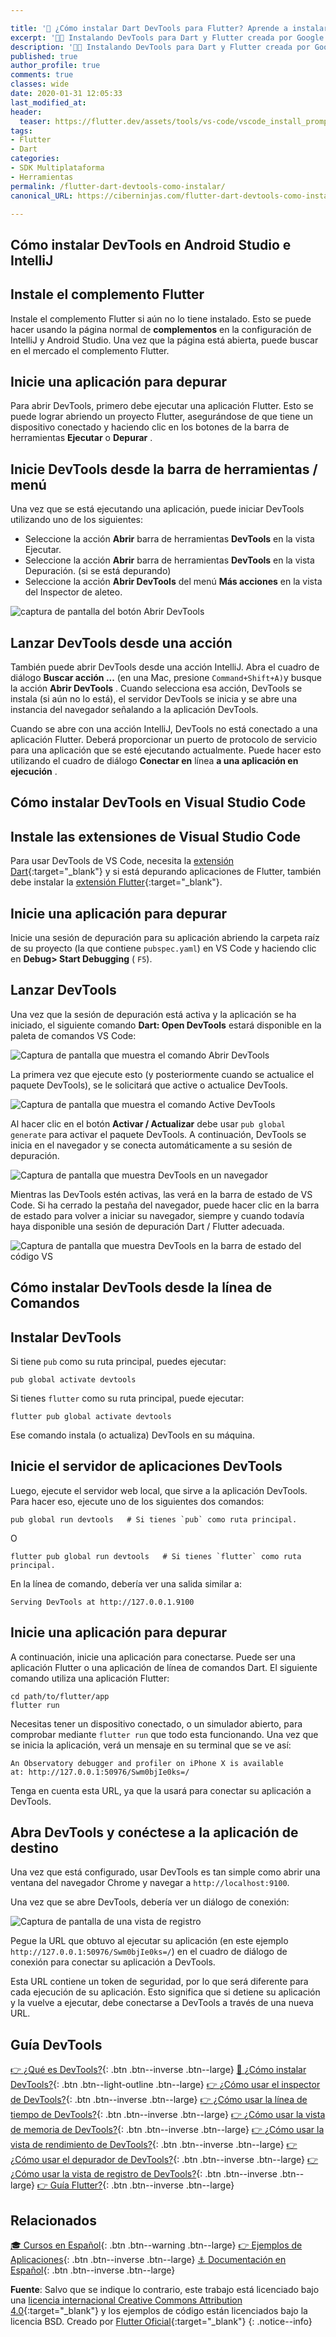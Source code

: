 ```yaml
---

title: '🚀 ¿Cómo instalar Dart DevTools para Flutter? Aprende a instalar la nueva herramienta de desarrollo'
excerpt: '👩‍🚀 Instalando DevTools para Dart y Flutter creada por Google.'
description: '👩‍🚀 Instalando DevTools para Dart y Flutter creada por Google.'
published: true
author_profile: true
comments: true
classes: wide
date: 2020-01-31 12:05:33
last_modified_at: 
header:
  teaser: https://flutter.dev/assets/tools/vs-code/vscode_install_prompt-1394c21ae2249e60eade893fb259aed7b2a64e293919cd33d98cbf2cdbc11272.png
tags:
- Flutter
- Dart
categories:
- SDK Multiplataforma
- Herramientas
permalink: /flutter-dart-devtools-como-instalar/
canonical_URL: https://ciberninjas.com/flutter-dart-devtools-como-instalar/

---
```


## Cómo instalar DevTools en Android Studio e IntelliJ

## Instale el complemento Flutter

Instale el complemento Flutter si aún no lo tiene instalado. Esto se puede hacer usando la página normal de **complementos** en la configuración de IntelliJ y Android Studio. Una vez que la página está abierta, puede buscar en el mercado el complemento Flutter.

## Inicie una aplicación para depurar

Para abrir DevTools, primero debe ejecutar una aplicación Flutter. Esto se puede lograr abriendo un proyecto Flutter, asegurándose de que tiene un dispositivo conectado y haciendo clic en los botones de la barra de herramientas **Ejecutar** o **Depurar** .

## Inicie DevTools desde la barra de herramientas / menú

Una vez que se está ejecutando una aplicación, puede iniciar DevTools utilizando uno de los siguientes:

- Seleccione la acción **Abrir** barra de herramientas **DevTools** en la vista Ejecutar.
- Seleccione la acción **Abrir** barra de herramientas **DevTools** en la vista Depuración. (si se está depurando)
- Seleccione la acción **Abrir DevTools** del menú **Más acciones** en la vista del Inspector de aleteo.

![captura de pantalla del botón Abrir DevTools](https://flutter.dev/assets/tools/devtools/android_studio_open_devtools-d94a8fb398b655e3383ffd99d1443a9b7e2a76b927d4cb9e7a1602365f2d4eb9.png)

## Lanzar DevTools desde una acción

También puede abrir DevTools desde una acción IntelliJ. Abra el cuadro de diálogo **Buscar acción ...** (en una Mac, presione `Command+Shift+A)`y busque la acción **Abrir DevTools** . Cuando selecciona esa acción, DevTools se instala (si aún no lo está), el servidor DevTools se inicia y se abre una instancia del navegador señalando a la aplicación DevTools.

Cuando se abre con una acción IntelliJ, DevTools no está conectado a una aplicación Flutter. Deberá proporcionar un puerto de protocolo de servicio para una aplicación que se esté ejecutando actualmente. Puede hacer esto utilizando el cuadro de diálogo **Conectar en** línea **a una aplicación en ejecución** .

## Cómo instalar DevTools en Visual Studio Code

## Instale las extensiones de Visual Studio Code

Para usar DevTools de VS Code, necesita la [extensión Dart](https://marketplace.visualstudio.com/items?itemName=Dart-Code.dart-code){:target="_blank"} y si está depurando aplicaciones de Flutter, también debe instalar la [extensión Flutter](https://marketplace.visualstudio.com/items?itemName=Dart-Code.flutter){:target="_blank"}.

## Inicie una aplicación para depurar

Inicie una sesión de depuración para su aplicación abriendo la carpeta raíz de su proyecto (la que contiene `pubspec.yaml`) en VS Code y haciendo clic en **Debug> Start Debugging** ( `F5`).

## Lanzar DevTools

Una vez que la sesión de depuración está activa y la aplicación se ha iniciado, el siguiente comando **Dart: Open DevTools** estará disponible en la paleta de comandos VS Code:

![Captura de pantalla que muestra el comando Abrir DevTools](https://flutter.dev/assets/tools/vs-code/vscode_command-baa743a198f33f26d351271426290bb08bcb87b94a6db26eb720bcacae985037.png)

La primera vez que ejecute esto (y posteriormente cuando se actualice el paquete DevTools), se le solicitará que active o actualice DevTools.

![Captura de pantalla que muestra el comando Active DevTools](https://flutter.dev/assets/tools/vs-code/vscode_install_prompt-1394c21ae2249e60eade893fb259aed7b2a64e293919cd33d98cbf2cdbc11272.png)

Al hacer clic en el botón **Activar / Actualizar** debe usar `pub global generate` para activar el paquete DevTools. A continuación, DevTools se inicia en el navegador y se conecta automáticamente a su sesión de depuración.

![Captura de pantalla que muestra DevTools en un navegador](https://flutter.dev/assets/tools/vs-code/vscode_show_in_browser-4848ba01b78de1138104589c726b1dd8a845364356b9d50dffdffd36dbf20887.png)

Mientras las DevTools estén activas, las verá en la barra de estado de VS Code. Si ha cerrado la pestaña del navegador, puede hacer clic en la barra de estado para volver a iniciar su navegador, siempre y cuando todavía haya disponible una sesión de depuración Dart / Flutter adecuada.

![Captura de pantalla que muestra DevTools en la barra de estado del código VS](https://flutter.dev/assets/tools/vs-code/vscode_status_bar-0101e66f4b7c66d29756b516cda9446a3d27fc021f4773c44b5c6787087420d4.png)

## Cómo instalar DevTools desde la línea de Comandos

## Instalar DevTools

Si tiene `pub` como su ruta principal, puedes ejecutar:

```
pub global activate devtools
```

Si tienes `flutter` como su ruta principal, puede ejecutar:

```
flutter pub global activate devtools
```

Ese comando instala (o actualiza) DevTools en su máquina.

## Inicie el servidor de aplicaciones DevTools

Luego, ejecute el servidor web local, que sirve a la aplicación DevTools. Para hacer eso, ejecute uno de los siguientes dos comandos:

```
pub global run devtools   # Si tienes `pub` como ruta principal.
```

O

```
flutter pub global run devtools   # Si tienes `flutter` como ruta principal.
```

En la línea de comando, debería ver una salida similar a:

```
Serving DevTools at http://127.0.0.1.9100
```

## Inicie una aplicación para depurar

A continuación, inicie una aplicación para conectarse. Puede ser una aplicación Flutter o una aplicación de línea de comandos Dart. El siguiente comando utiliza una aplicación Flutter:

```
cd path/to/flutter/app
flutter run
```

Necesitas tener un dispositivo conectado, o un simulador abierto, para comprobar mediante `flutter run` que todo esta funcionando. Una vez que se inicia la aplicación, verá un mensaje en su terminal que se ve así:

```
An Observatory debugger and profiler on iPhone X is available
at: http://127.0.0.1:50976/Swm0bjIe0ks=/
```

Tenga en cuenta esta URL, ya que la usará para conectar su aplicación a DevTools.

## Abra DevTools y conéctese a la aplicación de destino

Una vez que está configurado, usar DevTools es tan simple como abrir una ventana del navegador Chrome y navegar a `http://localhost:9100`.

Una vez que se abre DevTools, debería ver un diálogo de conexión:

![Captura de pantalla de una vista de registro](https://flutter.dev/assets/tools/devtools/connect_dialog-9765dd1badb8901096edbcdd7f74997d2b887ef25c43925c6c0ebb7cca987090.png)

Pegue la URL que obtuvo al ejecutar su aplicación (en este ejemplo `http://127.0.0.1:50976/Swm0bjIe0ks=/`) en el cuadro de diálogo de conexión para conectar su aplicación a DevTools.

Esta URL contiene un token de seguridad, por lo que será diferente para cada ejecución de su aplicación. Esto significa que si detiene su aplicación y la vuelve a ejecutar, debe conectarse a DevTools a través de una nueva URL.

## Guía DevTools

[👉 ¿Qué es DevTools?](/flutter-dart-devtools/){: .btn .btn--inverse .btn--large} [📌 ¿Cómo instalar DevTools?](/flutter-dart-devtools-como-instalar/){: .btn .btn--light-outline .btn--large} [👉 ¿Cómo usar el inspector de DevTools?](/flutter-dart-devtools-inspector/){: .btn .btn--inverse .btn--large} [👉 ¿Cómo usar la línea de tiempo de DevTools?](/flutter-dart-devtools-linea-tiempo/){: .btn .btn--inverse .btn--large} [👉 ¿Cómo usar la vista de memoria de DevTools?](/flutter-dart-devtools-vista-memoria/){: .btn .btn--inverse .btn--large} [👉 ¿Cómo usar la vista de rendimiento de DevTools?](/flutter-dart-devtools-vista-rendimiento/){: .btn .btn--inverse .btn--large} [👉 ¿Cómo usar el depurador de DevTools?](/flutter-dart-devtools-depurador/){: .btn .btn--inverse .btn--large} [👉 ¿Cómo usar la vista de registro de DevTools?](/flutter-dart-devtools-vista-registro/){: .btn .btn--inverse .btn--large} [👉 Guía Flutter?](/que-es-flutter-y-por-que-debes-aprenderlo/){: .btn .btn--inverse .btn--large}

## Relacionados

[🎓 Cursos en Español](/cursos-tecnologia/#flutter){: .btn .btn--warning .btn--large} [👉 Ejemplos de Aplicaciones](/flutter-aplicaciones-ejemplos/){: .btn .btn--inverse .btn--large} [⚓ Documentación en Español](https://flutter-es.io/docs/get-started/install){: .btn .btn--inverse .btn--large}

**Fuente**: Salvo que se indique lo contrario, este trabajo está licenciado bajo una [licencia internacional Creative Commons Attribution 4.0](https://creativecommons.org/licenses/by/4.0){:target="_blank"} y los ejemplos de código están licenciados bajo la licencia BSD. Creado por [Flutter Oficial](https://flutter.dev/docs/development/tools/devtools){:target="_blank"}
{: .notice--info}

